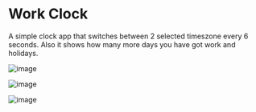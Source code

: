 # Work Clock
A simple clock app that switches between 2 selected timeszone every 6 seconds.
Also it shows how many more days you have got work and holidays.



![image](https://github.com/user-attachments/assets/798b9064-83fe-4bb5-89b6-cfbd27e6598a)

![image](https://github.com/user-attachments/assets/b4f02827-9c8d-4ae7-8d14-7551a1ddb3b2)

![image](https://github.com/user-attachments/assets/46085cb6-f703-4c10-b62c-cfd067725446)
